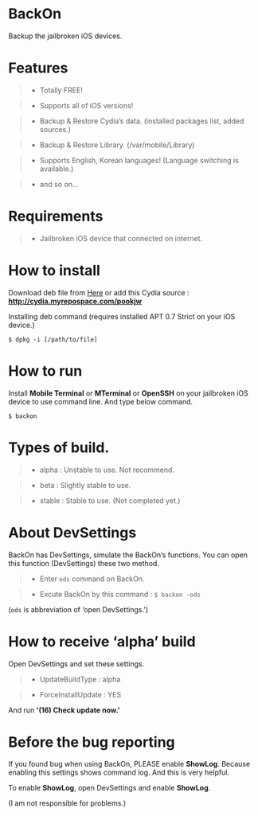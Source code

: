 # BackOn

Backup the jailbroken iOS devices.

# Features

>- Totally FREE!

>- Supports all of iOS versions!

>- Backup & Restore Cydia’s data. (installed packages list, added sources.)

>- Backup & Restore Library. (/var/mobile/Library)

>- Supports English, Korean languages! (Language switching is available.)

>- and so on…

# Requirements

>- Jailbroken iOS device that connected on internet.

# How to install

Download deb file from [Here](https://github.com/pookjw/BackOn/tree/master/deb) or add this Cydia source : **http://cydia.myrepospace.com/pookjw**

Installing deb command (requires installed APT 0.7 Strict on your iOS device.)

```
$ dpkg -i [/path/to/file]
```

# How to run

Install **Mobile Terminal** or **MTerminal** or **OpenSSH** on your jailbroken iOS device to use command line. And type below command.

```
$ backon
```

# Types of build.

>- alpha : Unstable to use. Not recommend.

>- beta : Slightly stable to use.

>- stable : Stable to use. (Not completed yet.)

# About DevSettings

BackOn has DevSettings, simulate the BackOn’s functions. You can open this function (DevSettings) these two method.

>- Enter ```ods``` command on BackOn.

>- Excute BackOn by this command : ```$ backon -ods```

(```ods``` is abbreviation of ‘open DevSettings.')

# How to receive ‘alpha’ build

Open DevSettings and set these settings.

>- UpdateBuildType : alpha

>- ForceInstallUpdate : YES

And run **'(16) Check update now.’**

# Before the bug reporting

If you found bug when using BackOn, PLEASE enable **ShowLog**. Because enabling this settings shows command log. And this is very helpful.

To enable **ShowLog**, open DevSettings and enable **ShowLog**.

(I am not responsible for problems.)